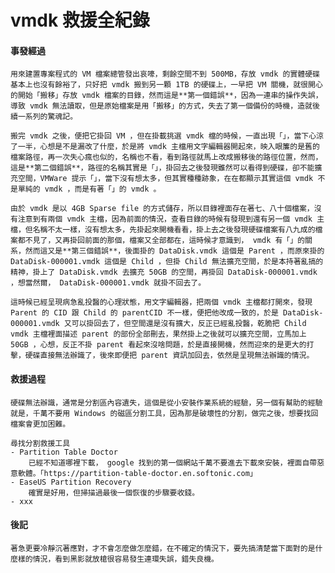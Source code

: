 # vmdk 救援全紀錄

#### 事發經過
	用來建置專案程式的 VM 檔案總管發出哀嚎，剩餘空間不到 500MB，存放 vmdk 的實體硬碟基本上也沒有餘裕了，只好把 vmdk 搬到另一顆 1TB 的硬碟上，一早把 VM 關機，就很開心的開始「搬移」存放 vmdk 檔案的目錄，然而這是**第一個錯誤**，因為一連串的操作失誤，導致 vmdk 無法讀取，但是原始檔案是用「搬移」的方式，失去了第一個備份的時機，造就後續一系列的驚魂記。

	搬完 vmdk 之後，便把它掛回 VM ，但在掛載挑選 vmdk 檔的時候，一直出現「」，當下心涼了一半，心想是不是漏改了什麼，於是將 vmdk 主檔用文字編輯器開起來，映入眼簾的是舊的檔案路徑，再一次失心瘋也似的，名稱也不看，看到路徑就馬上改成搬移後的路徑位置，然而，這是**第二個錯誤**，路徑的名稱其實是「」，掛回去之後發現雖然可以看得到硬碟，卻不能擴充空間，VMWare 提示「」，當下沒有想太多，但其實種種跡象，在在都顯示其實這個 vmdk 不是單純的 vmdk ，而是有著「」的 vmdk 。

	由於 vmdk 是以 4GB Sparse file 的方式儲存，所以目錄裡面存在著七、八十個檔案，沒有注意到有兩個 vmdk 主檔，因為前面的情況，查看目錄的時候有發現到還有另一個 vmdk 主檔，但名稱不太一樣，沒有想太多，先掛起來開機看看，掛上去之後發現硬碟檔案有八九成的檔案都不見了，又再掛回前面的那個，檔案又全部都在，這時候才意識到， vmdk 有「」的關系，然而這又是**第三個錯誤**，後面掛的 DataDisk.vmdk 這個是 Parent ，而原來掛的 DataDisk-000001.vmdk 這個是 Child ，但掛 Child 無法擴充空間，於是本持著亂搞的精神，掛上了 DataDisk.vmdk 去擴充 50GB 的空間，再掛回 DataDisk-000001.vmdk ，想當然爾， DataDisk-000001.vmdk 就掛不回去了。

	這時候已經呈現病急亂投醫的心理狀態，用文字編輯器，把兩個 vmdk 主檔都打開來，發現 Parent 的 CID 跟 Child 的 parentCID 不一樣，便把他改成一致的，於是 DataDisk-000001.vmdk 又可以掛回去了，但空間還是沒有擴大，反正已經亂投醫，乾脆把 Child vmdk 主檔裡面描述 parent 的部份全部刪去，果然掛上之後就可以擴充空間，立馬加上 50GB ，心想，反正不掛 parent 看起來沒啥問題，於是直接開機，然而迎來的是更大的打擊，硬碟直接無法辦識了，後來即便把 parent 資訊加回去，依然是呈現無法辦識的情況。
	
#### 救援過程
	硬碟無法辦識，通常是分割區內容遺失，這個是從小安裝作業系統的經驗，另一個有幫助的經驗就是，千萬不要用 Windows 的磁區分割工具，因為那是破壞性的分割，做完之後，想要找回檔案會更加困難。
	
	尋找分割救援工具
	- Partition Table Doctor
	    已經不知道哪裡下載， google 找到的第一個網站千萬不要進去下載來安裝，裡面自帶惡意軟體。「https://partition-table-doctor.en.softonic.com」
	- EaseUS Partition Recovery
	    確實是好用，但掃描過最後一個恢復的步驟要收錢。
	- xxx

#### 後記
	著急更要冷靜沉著應對，才不會怎麼做怎麼錯，在不確定的情況下，要先搞清楚當下面對的是什麼樣的情況，看到黑影就放槍很容易發生連環失誤，錯失良機。